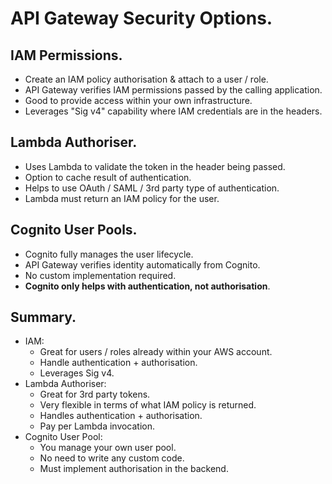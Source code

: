 # **API Gateway Security Options.**

## **IAM Permissions.**

* Create an IAM policy authorisation & attach to a user / role.
* API Gateway verifies IAM permissions passed by the calling application.
* Good to provide access within your own infrastructure.
* Leverages "Sig v4" capability where IAM credentials are in the headers.

## **Lambda Authoriser.**

* Uses Lambda to validate the token in the header being passed.
* Option to cache result of authentication.
* Helps to use OAuth / SAML / 3rd party type of authentication.
* Lambda must return an IAM policy for the user.

## **Cognito User Pools.**

* Cognito fully manages the user lifecycle.
* API Gateway verifies identity automatically from Cognito.
* No custom implementation required.
* **Cognito only helps with authentication, not authorisation**.

## **Summary.**

* IAM:
    * Great for users / roles already within your AWS account.
    * Handle authentication + authorisation.
    * Leverages Sig v4.
* Lambda Authoriser:
    * Great for 3rd party tokens.
    * Very flexible in terms of what IAM policy is returned.
    * Handles authentication + authorisation.
    * Pay per Lambda invocation.
* Cognito User Pool:
    * You manage your own user pool.
    * No need to write any custom code.
    * Must implement authorisation in the backend.